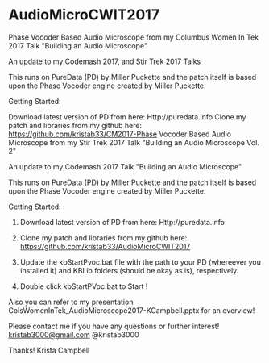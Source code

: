 # AudioMicroCWIT2017
Phase Vocoder Based Audio Microscope from my Columbus Women In Tek 2017 Talk "Building an Audio Microscope"

An update to my Codemash 2017, and Stir Trek 2017 Talks

This runs on PureData (PD) by Miller Puckette and the patch itself is based upon the Phase Vocoder engine created by Miller Puckette.

Getting Started:

Download latest version of PD from here: Http://puredata.info
Clone my patch and libraries from my github here: https://github.com/kristab33/CM2017-Phase Vocoder Based Audio Microscope from my Stir Trek 2017 Talk "Building an Audio Microscope Vol. 2"

An update to my Codemash 2017 Talk "Building an Audio Microscope"

This runs on PureData (PD) by Miller Puckette and the patch itself is based upon the Phase Vocoder engine created by Miller Puckette.

Getting Started:

1. Download latest version of PD from here: Http://puredata.info

2. Clone my patch and libraries from my github here: https://github.com/kristab33/AudioMicroCWIT2017

3. Update the kbStartPvoc.bat file with the path to your PD (whereever you installed it) and KBLib folders (should be okay as is), respectively.

4. Double click kbStartPVoc.bat to Start !


Also you can refer to my presentation ColsWomenInTek_AudioMicroscope2017-KCampbell.pptx for an overview!

Please contact me if you have any questions or further interest! kristab3000@gmail.com @kristab3000 

Thanks! 
Krista Campbell
